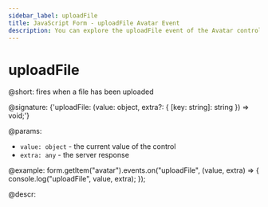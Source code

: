 ```yaml
---
sidebar_label: uploadFile
title: JavaScript Form - uploadFile Avatar Event 
description: You can explore the uploadFile event of the Avatar control of Form in the documentation of the DHTMLX JavaScript UI library. Browse developer guides and API reference, try out code examples and live demos, and download a free 30-day evaluation version of DHTMLX Suite.
---
```


# uploadFile

@short: fires when a file has been uploaded

@signature: {'uploadFile: (value: object, extra?: { [key: string]: string }) => void;'}

@params:
- `value: object` - the current value of the control
- `extra: any` - the server response

@example:
form.getItem("avatar").events.on("uploadFile", (value, extra) => {
    console.log("uploadFile", value, extra);
});

@descr:
